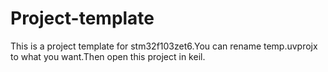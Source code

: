 <!--
 * @Description: 
 * @Version: 1.0
 * @Autor: shuai
 * @Date: 2020-07-02 21:45:27
 * @LastEditTime: 2020-07-02 22:30:03
-->

# Project-template

This is a project template for stm32f103zet6.You can rename temp.uvprojx to what you want.Then open this project in keil.
